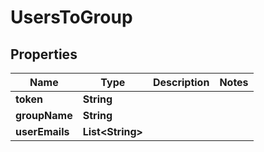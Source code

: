 

# UsersToGroup

## Properties

Name | Type | Description | Notes
------------ | ------------- | ------------- | -------------
**token** | **String** |  | 
**groupName** | **String** |  | 
**userEmails** | **List&lt;String&gt;** |  | 



